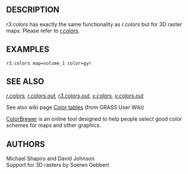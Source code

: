 ## DESCRIPTION

*r3.colors* has exactly the same functionality as *r.colors* but for 3D
raster maps. Please refer to *[r.colors](r.colors.md)*.

## EXAMPLES

```shell
r3.colors map=volume_1 color=gyr
```

## SEE ALSO

*[r.colors](r.colors.md), [r.colors.out](r.colors.out.md),
[r3.colors.out](r3.colors.out.md), [v.colors](v.colors.md),
[v.colors.out](v.colors.out.md)*

See also wiki page [Color
tables](https://grasswiki.osgeo.org/wiki/Color_tables) (from GRASS User
Wiki)

[ColorBrewer](https://colorbrewer2.org) is an online tool designed to
help people select good color schemes for maps and other graphics.

## AUTHORS

Michael Shapiro and David Johnson  
Support for 3D rasters by Soeren Gebbert
